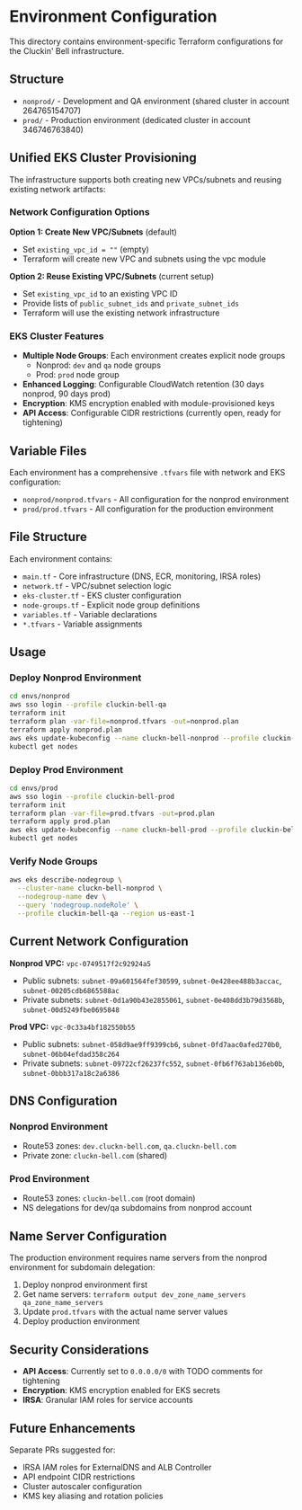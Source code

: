 # Environment Configuration

This directory contains environment-specific Terraform configurations for the Cluckin' Bell infrastructure.

## Structure

- `nonprod/` - Development and QA environment (shared cluster in account 264765154707)
- `prod/` - Production environment (dedicated cluster in account 346746763840)

## Unified EKS Cluster Provisioning

The infrastructure supports both creating new VPCs/subnets and reusing existing network artifacts:

### Network Configuration Options

**Option 1: Create New VPC/Subnets** (default)
- Set `existing_vpc_id = ""` (empty)
- Terraform will create new VPC and subnets using the vpc module

**Option 2: Reuse Existing VPC/Subnets** (current setup)
- Set `existing_vpc_id` to an existing VPC ID
- Provide lists of `public_subnet_ids` and `private_subnet_ids`
- Terraform will use the existing network infrastructure

### EKS Cluster Features

- **Multiple Node Groups**: Each environment creates explicit node groups
  - Nonprod: `dev` and `qa` node groups
  - Prod: `prod` node group
- **Enhanced Logging**: Configurable CloudWatch retention (30 days nonprod, 90 days prod)
- **Encryption**: KMS encryption enabled with module-provisioned keys
- **API Access**: Configurable CIDR restrictions (currently open, ready for tightening)

## Variable Files

Each environment has a comprehensive `.tfvars` file with network and EKS configuration:

- `nonprod/nonprod.tfvars` - All configuration for the nonprod environment
- `prod/prod.tfvars` - All configuration for the production environment

## File Structure

Each environment contains:
- `main.tf` - Core infrastructure (DNS, ECR, monitoring, IRSA roles)
- `network.tf` - VPC/subnet selection logic
- `eks-cluster.tf` - EKS cluster configuration
- `node-groups.tf` - Explicit node group definitions
- `variables.tf` - Variable declarations
- `*.tfvars` - Variable assignments

## Usage

### Deploy Nonprod Environment
```bash
cd envs/nonprod
aws sso login --profile cluckin-bell-qa
terraform init
terraform plan -var-file=nonprod.tfvars -out=nonprod.plan
terraform apply nonprod.plan
aws eks update-kubeconfig --name cluckn-bell-nonprod --profile cluckin-bell-qa --region us-east-1
kubectl get nodes
```

### Deploy Prod Environment
```bash
cd envs/prod
aws sso login --profile cluckin-bell-prod
terraform init
terraform plan -var-file=prod.tfvars -out=prod.plan
terraform apply prod.plan
aws eks update-kubeconfig --name cluckn-bell-prod --profile cluckin-bell-prod --region us-east-1
kubectl get nodes
```

### Verify Node Groups
```bash
aws eks describe-nodegroup \
  --cluster-name cluckn-bell-nonprod \
  --nodegroup-name dev \
  --query 'nodegroup.nodeRole' \
  --profile cluckin-bell-qa --region us-east-1
```

## Current Network Configuration

**Nonprod VPC:** `vpc-0749517f2c92924a5`
- Public subnets: `subnet-09a601564fef30599`, `subnet-0e428ee488b3accac`, `subnet-00205cdb6865588ac`
- Private subnets: `subnet-0d1a90b43e2855061`, `subnet-0e408dd3b79d3568b`, `subnet-00d5249fbe0695848`

**Prod VPC:** `vpc-0c33a4bf182550b55`
- Public subnets: `subnet-058d9ae9ff9399cb6`, `subnet-0fd7aac0afed270b0`, `subnet-06b04efdad358c264`
- Private subnets: `subnet-09722cf26237fc552`, `subnet-0fb6f763ab136eb0b`, `subnet-0bbb317a18c2a6386`

## DNS Configuration

### Nonprod Environment
- Route53 zones: `dev.cluckn-bell.com`, `qa.cluckn-bell.com`
- Private zone: `cluckn-bell.com` (shared)

### Prod Environment
- Route53 zones: `cluckn-bell.com` (root domain)
- NS delegations for dev/qa subdomains from nonprod account

## Name Server Configuration

The production environment requires name servers from the nonprod environment for subdomain delegation:

1. Deploy nonprod environment first
2. Get name servers: `terraform output dev_zone_name_servers qa_zone_name_servers`
3. Update `prod.tfvars` with the actual name server values
4. Deploy production environment

## Security Considerations

- **API Access**: Currently set to `0.0.0.0/0` with TODO comments for tightening
- **Encryption**: KMS encryption enabled for EKS secrets
- **IRSA**: Granular IAM roles for service accounts

## Future Enhancements

Separate PRs suggested for:
- IRSA IAM roles for ExternalDNS and ALB Controller
- API endpoint CIDR restrictions
- Cluster autoscaler configuration
- KMS key aliasing and rotation policies